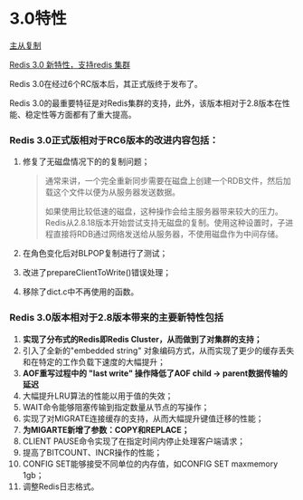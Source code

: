 # 3.0特性

[主从复制](https://blog.csdn.net/l18848956739/article/details/100015483)

[Redis 3.0 新特性，支持redis 集群](https://blog.51cto.com/461205160/1877423)



Redis 3.0在经过6个RC版本后，其正式版终于发布了。

Redis 3.0的最重要特征是对Redis集群的支持，此外，该版本相对于2.8版本在性能、稳定性等方面都有了重大提高。



### Redis 3.0正式版相对于RC6版本的改进内容包括：

1.  修复了无磁盘情况下的的复制问题；

    >   通常来讲，一个完全重新同步需要在磁盘上创建一个RDB文件，然后加载这个文件以便为从服务器发送数据。
    >
    >   如果使用比较低速的磁盘，这种操作会给主服务器带来较大的压力。Redis从2.8.18版本开始尝试支持无磁盘的复制。使用这种设置时，子进程直接将RDB通过网络发送给从服务器，不使用磁盘作为中间存储。

2.  在角色变化后对BLPOP复制进行了测试；

3.  改进了prepareClientToWrite()错误处理；

4.  移除了dict.c中不再使用的函数。



### Redis 3.0版本相对于2.8版本带来的主要新特性包括

1. **实现了分布式的Redis即Redis Cluster，从而做到了对集群的支持；**
2. 引入了全新的"embedded string" 对象编码方式，从而实现了更少的缓存丢失和在特定的工作负载下速度的大幅提升；
3. **AOF重写过程中的 "last write" 操作降低了AOF child -> parent数据传输的延迟**
4. 大幅提升LRU算法的性能以用于值的失效；
5. WAIT命令能够阻塞传输到指定数量从节点的写操作；
6. 实现了对MIGRATE连接缓存的支持，从而大幅提升键值迁移的性能；
7. **为MIGARTE新增了参数：COPY和REPLACE；**
8. CLIENT PAUSE命令实现了在指定时间内停止处理客户端请求；
9. 提高了BITCOUNT、INCR操作的性能；
10. CONFIG SET能够接受不同单位的内存值，如CONFIG SET maxmemory 1gb；
11. 调整Redis日志格式。


